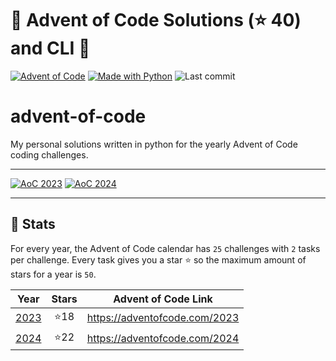 # 🎄 Advent of Code Solutions <!-- sum of stars 1: begin -->(⭐ 40)<!-- sum of stars 1: end --> and CLI 🎄

[![Advent of Code](https://img.shields.io/badge/Advent%20of%20Code-ffff66?logo=adventofcode&logoColor=000)](<https://adventofcode.com/> "Advent of Code homepage")
[![Made with Python](https://img.shields.io/badge/Python->=3.10-blue?logo=python&logoColor=white)](<https://python.org> "Go to Python homepage")
![Last commit](https://img.shields.io/github/last-commit/jromero132/advent-of-code "Last commit")

# advent-of-code
My personal solutions written in python for the yearly Advent of Code coding challenges.

---
<!-- Badges of stars: start -->
[![AoC 2023](https://img.shields.io/badge/2023-⭐%2018-gray?logo=adventofcode&labelColor=8a2be2)](https://adventofcode.com/2023)
[![AoC 2024](https://img.shields.io/badge/2024-⭐%2022-gray?logo=adventofcode&labelColor=8a2be2)](https://adventofcode.com/2024)  
<!-- Badges of stars: end -->
---

## 🎄 Stats

For every year, the Advent of Code calendar has `25` challenges with `2` tasks per challenge. Every task gives you a
star ⭐️ so the maximum amount of stars for a year is `50`.

<!-- Table summary of years: begin -->
| Year | Stars | Advent of Code Link |
| :--: | :---: | :--: |
| [2023](year/2023) | ⭐️18  | https://adventofcode.com/2023 |
| [2024](year/2024) | ⭐️22  | https://adventofcode.com/2024 |
<!-- Table summary of years: end -->
